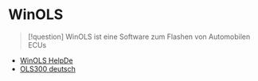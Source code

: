 # WinOLS

> [!question] WinOLS ist eine Software zum Flashen von Automobilen ECUs

- [WinOLS HelpDe](assets/WinOLS%20HelpDe.pdf)
- [OLS300 deutsch](assets/OLS300%20deutsch.pdf)